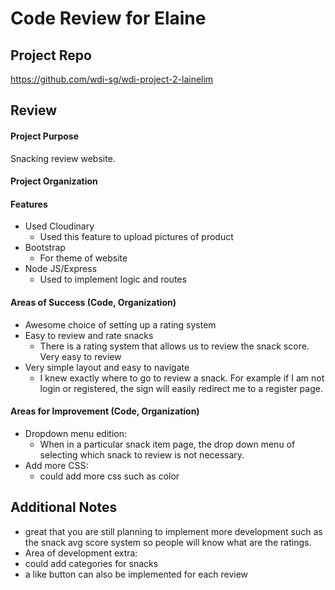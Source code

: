 # Code Review for Elaine

## Project Repo

https://github.com/wdi-sg/wdi-project-2-lainelim

## Review

#### Project Purpose

Snacking review website.

#### Project Organization

#### Features

* Used Cloudinary
  * Used this feature to upload pictures of product
* Bootstrap
  * For theme of website
* Node JS/Express
  * Used to implement logic and routes

#### Areas of Success (Code, Organization)

* Awesome choice of setting up a rating system
* Easy to review and rate snacks
  * There is a rating system that allows us to review the snack score. Very easy to review
* Very simple layout and easy to navigate
  * I knew exactly where to go to review a snack. For example if I am not login or registered, the sign will easily redirect me to a register page.

#### Areas for Improvement (Code, Organization)

* Dropdown menu edition:
  * When in a particular snack item page, the drop down menu of selecting which snack to review is not necessary.
* Add more CSS:
  * could add more css such as color


## Additional Notes
* great that you are still planning to implement more development such as the snack avg score system so people will know what are the ratings.
*  Area of development extra:
  * could add categories for snacks
  * a like button can also be implemented for each review
